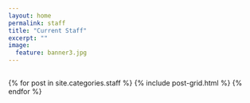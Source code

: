 ```yaml
---
layout: home
permalink: staff
title: "Current Staff"
excerpt: ""
image:
  feature: banner3.jpg
---
```

<div class="tiles">
  <h2 class="post-title"></h2>
{% for post in site.categories.staff %}
	{% include post-grid.html %}
{% endfor %}
</div><!-- /.tiles -->
